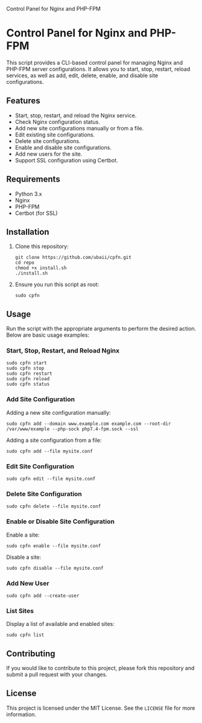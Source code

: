   Control Panel for Nginx and PHP-FPM

Control Panel for Nginx and PHP-FPM
===================================

This script provides a CLI-based control panel for managing Nginx and PHP-FPM server configurations. It allows you to start, stop, restart, reload services, as well as add, edit, delete, enable, and disable site configurations.

Features
--------

*   Start, stop, restart, and reload the Nginx service.
*   Check Nginx configuration status.
*   Add new site configurations manually or from a file.
*   Edit existing site configurations.
*   Delete site configurations.
*   Enable and disable site configurations.
*   Add new users for the site.
*   Support SSL configuration using Certbot.

Requirements
------------

*   Python 3.x
*   Nginx
*   PHP-FPM
*   Certbot (for SSL)

Installation
------------

1.  Clone this repository:
    
        git clone https://github.com/ubaii/cpfn.git
        cd repo
        chmod +x install.sh
        ./install.sh
    
3.  Ensure you run this script as root:
    
        sudo cpfn
    

Usage
-----

Run the script with the appropriate arguments to perform the desired action. Below are basic usage examples:

### Start, Stop, Restart, and Reload Nginx

    sudo cpfn start
    sudo cpfn stop
    sudo cpfn restart
    sudo cpfn reload
    sudo cpfn status

### Add Site Configuration

Adding a new site configuration manually:

    sudo cpfn add --domain www.example.com example.com --root-dir /var/www/example --php-sock php7.4-fpm.sock --ssl

Adding a site configuration from a file:

    sudo cpfn add --file mysite.conf

### Edit Site Configuration

    sudo cpfn edit --file mysite.conf

### Delete Site Configuration

    sudo cpfn delete --file mysite.conf

### Enable or Disable Site Configuration

Enable a site:

    sudo cpfn enable --file mysite.conf

Disable a site:

    sudo cpfn disable --file mysite.conf

### Add New User

    sudo cpfn add --create-user

### List Sites

Display a list of available and enabled sites:

    sudo cpfn list

Contributing
------------

If you would like to contribute to this project, please fork this repository and submit a pull request with your changes.

License
-------

This project is licensed under the MIT License. See the `LICENSE` file for more information.
